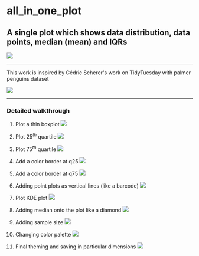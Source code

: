 # all_in_one_plot
## A single plot which shows data distribution, data points, median (mean) and IQRs

![](https://github.com/rahulvenugopal/all_in_one_plot/blob/main/plots/rt_dist_box_point.png)

---

This work is inspired by Cédric Scherer's work on TidyTuesday with palmer penguins dataset

![](https://raw.githubusercontent.com/Z3tt/TidyTuesday/master/plots/2020_31/2020_31_PalmerPenguins.png)

---

### Detailed walkthrough

1. Plot a thin boxplot
   ![](https://github.com/rahulvenugopal/all_in_one_plot/blob/main/plots/1_thinbox.png)

2. Plot $25^{th}$ quartile
   ![](https://github.com/rahulvenugopal/all_in_one_plot/blob/main/plots/2_q25.png)
3. Plot $75^{th}$ quartile
   ![](https://github.com/rahulvenugopal/all_in_one_plot/blob/main/plots/3_q75.png)
4. Add a color border at q25
   ![](https://github.com/rahulvenugopal/all_in_one_plot/blob/main/plots/4_border_at_q25.png)
5. Add a color border at q75
   ![](https://github.com/rahulvenugopal/all_in_one_plot/blob/main/plots/5_border_at_q75.png)
6. Adding point plots as vertical lines (like a barcode)
   ![](https://github.com/rahulvenugopal/all_in_one_plot/blob/main/plots/6_points_as_bars.png)
7. Plot KDE plot
   ![](https://github.com/rahulvenugopal/all_in_one_plot/blob/main/plots/7_kde.png)
8. Adding median onto the plot like a diamond
   ![](https://github.com/rahulvenugopal/all_in_one_plot/blob/main/plots/8_median.png)
9. Adding sample size
   ![](https://github.com/rahulvenugopal/all_in_one_plot/blob/main/plots/9_sample_size.png)
10. Changing color palette
    ![](https://github.com/rahulvenugopal/all_in_one_plot/blob/main/plots/10_color_palette_change.png)
11. Final theming and saving in particular dimensions
    ![](https://github.com/rahulvenugopal/all_in_one_plot/blob/main/plots/rt_dist_box_point.png)